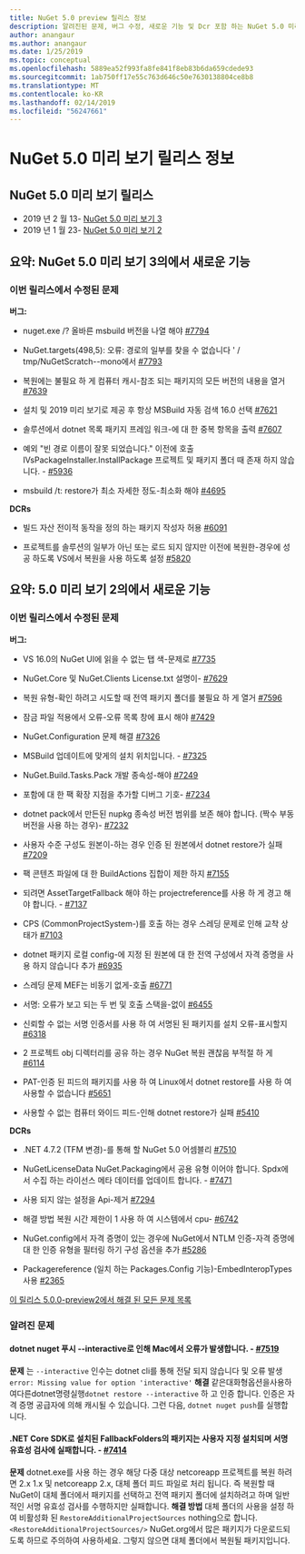 ```yaml
---
title: NuGet 5.0 preview 릴리스 정보
description: 알려진된 문제, 버그 수정, 새로운 기능 및 Dcr 포함 하는 NuGet 5.0 미리 보기에 대 한 릴리스 정보입니다.
author: anangaur
ms.author: anangaur
ms.date: 1/25/2019
ms.topic: conceptual
ms.openlocfilehash: 5889ea52f993fa8fe841f8eb83b6da659cdede93
ms.sourcegitcommit: 1ab750ff17e55c763d646c50e7630138804ce8b8
ms.translationtype: MT
ms.contentlocale: ko-KR
ms.lasthandoff: 02/14/2019
ms.locfileid: "56247661"
---
```

# <a name="nuget-50-preview-release-notes"></a>NuGet 5.0 미리 보기 릴리스 정보

## <a name="nuget-50-preview-releases"></a>NuGet 5.0 미리 보기 릴리스

* 2019 년 2 월 13- [NuGet 5.0 미리 보기 3](#summary-whats-new-in-50-preview-3)
* 2019 년 1 월 23- [NuGet 5.0 미리 보기 2](#summary-whats-new-in-50-preview-2)

## <a name="summary-whats-new-in-nuget-50-preview-3"></a>요약: NuGet 5.0 미리 보기 3의에서 새로운 기능

### <a name="issues-fixed-in-this-release"></a>이번 릴리스에서 수정된 문제 

**버그:**

* nuget.exe /? 올바른 msbuild 버전을 나열 해야 [#7794](https://github.com/NuGet/Home/issues/7794)

* NuGet.targets(498,5): 오류: 경로의 일부를 찾을 수 없습니다 ' / tmp/NuGetScratch--mono에서 [#7793](https://github.com/NuGet/Home/issues/7793)

* 복원에는 불필요 하 게 컴퓨터 캐시-참조 되는 패키지의 모든 버전의 내용을 열거 [#7639](https://github.com/NuGet/Home/issues/7639)

* 설치 및 2019 미리 보기로 제공 후 항상 MSBuild 자동 검색 16.0 선택 [#7621](https://github.com/NuGet/Home/issues/7621)

* 솔루션에서 dotnet 목록 패키지 프레임 워크-에 대 한 중복 항목을 출력 [#7607](https://github.com/NuGet/Home/issues/7607)

* 예외 "빈 경로 이름이 잘못 되었습니다." 이전에 호출 IVsPackageInstaller.InstallPackage 프로젝트 및 패키지 폴더 때 존재 하지 않습니다. - [#5936](https://github.com/NuGet/Home/issues/5936)

* msbuild /t: restore가 최소 자세한 정도-최소화 해야 [#4695](https://github.com/NuGet/Home/issues/4695)

**DCRs**

* 빌드 자산 전이적 동작을 정의 하는 패키지 작성자 허용 [#6091](https://github.com/NuGet/Home/issues/6091)

* 프로젝트를 솔루션의 일부가 아닌 또는 로드 되지 않지만 이전에 복원한-경우에 성공 하도록 VS에서 복원을 사용 하도록 설정 [#5820](https://github.com/NuGet/Home/issues/5820)


## <a name="summary-whats-new-in-50-preview-2"></a>요약: 5.0 미리 보기 2의에서 새로운 기능

### <a name="issues-fixed-in-this-release"></a>이번 릴리스에서 수정된 문제

**버그:**

* VS 16.0의 NuGet UI에 읽을 수 없는 탭 색-문제로 [#7735](https://github.com/NuGet/Home/issues/7735)

* NuGet.Core 및 NuGet.Clients License.txt 설명이- [#7629](https://github.com/NuGet/Home/issues/7629)

* 복원 유형-확인 하려고 시도할 때 전역 패키지 폴더를 불필요 하 게 열거 [#7596](https://github.com/NuGet/Home/issues/7596)

* 잠금 파일 적용에서 오류-오류 목록 창에 표시 해야 [#7429](https://github.com/NuGet/Home/issues/7429)

* NuGet.Configuration 문제 해결 [#7326](https://github.com/NuGet/Home/issues/7326)

* MSBuild 업데이트에 맞게의 설치 위치입니다.  - [#7325](https://github.com/NuGet/Home/issues/7325)

* NuGet.Build.Tasks.Pack 개발 종속성-해야 [#7249](https://github.com/NuGet/Home/issues/7249)

* 포함에 대 한 팩 확장 지점을 추가할 디버그 기호- [#7234](https://github.com/NuGet/Home/issues/7234)

* dotnet pack에서 만든된 nupkg 종속성 버전 범위를 보존 해야 합니다. (짝수 부동 버전을 사용 하는 경우)- [#7232](https://github.com/NuGet/Home/issues/7232)

* 사용자 수준 구성도 원본이-하는 경우 인증 된 원본에서 dotnet restore가 실패 [#7209](https://github.com/NuGet/Home/issues/7209)

* 팩 콘텐츠 파일에 대 한 BuildActions 집합이 제한 하지 [#7155](https://github.com/NuGet/Home/issues/7155)

* 되려면 AssetTargetFallback 해야 하는 projectreference를 사용 하 게 경고 해야 합니다. - [#7137](https://github.com/NuGet/Home/issues/7137)

* CPS (CommonProjectSystem-)를 호출 하는 경우 스레딩 문제로 인해 교착 상태가 [#7103](https://github.com/NuGet/Home/issues/7103)

* dotnet 패키지 로컬 config-에 지정 된 원본에 대 한 전역 구성에서 자격 증명을 사용 하지 않습니다 추가 [#6935](https://github.com/NuGet/Home/issues/6935)

* 스레딩 문제 MEF는 비동기 없게-호출 [#6771](https://github.com/NuGet/Home/issues/6771)

* 서명: 오류가 보고 되는 두 번 및 호출 스택을-없이 [#6455](https://github.com/NuGet/Home/issues/6455)

* 신뢰할 수 없는 서명 인증서를 사용 하 여 서명된 된 패키지를 설치 오류-표시할지 [#6318](https://github.com/NuGet/Home/issues/6318)

* 2 프로젝트 obj 디렉터리를 공유 하는 경우 NuGet 복원 괜찮음 부적절 하 게 [#6114](https://github.com/NuGet/Home/issues/6114)

* PAT-인증 된 피드의 패키지를 사용 하 여 Linux에서 dotnet restore를 사용 하 여 사용할 수 없습니다 [#5651](https://github.com/NuGet/Home/issues/5651)

* 사용할 수 없는 컴퓨터 와이드 피드-인해 dotnet restore가 실패 [#5410](https://github.com/NuGet/Home/issues/5410)

**DCRs**

* .NET 4.7.2 (TFM 변경)-를 통해 할 NuGet 5.0 어셈블리 [#7510](https://github.com/NuGet/Home/issues/7510)

* NuGetLicenseData NuGet.Packaging에서 공용 유형 이어야 합니다. Spdx에서 수집 하는 라이선스 메타 데이터를 업데이트 합니다. - [#7471](https://github.com/NuGet/Home/issues/7471)

* 사용 되지 않는 설정을 Api-제거 [#7294](https://github.com/NuGet/Home/issues/7294)

* 해결 방법 복원 시간 제한이 1 사용 하 여 시스템에서 cpu- [#6742](https://github.com/NuGet/Home/issues/6742)

* NuGet.config에서 자격 증명이 있는 경우에 NuGet에서 NTLM 인증-자격 증명에 대 한 인증 유형을 필터링 하기 구성 옵션을 추가 [#5286](https://github.com/NuGet/Home/issues/5286)

* Packagereference (일치 하는 Packages.Config 기능)-EmbedInteropTypes 사용 [#2365](https://github.com/NuGet/Home/issues/2365)

[이 릴리스 5.0.0-preview2에서 해결 된 모든 문제 목록](https://github.com/NuGet/Home/issues?q=is%3Aissue+is%3Aclosed+milestone%3A%224.9.2")

### <a name="known-issues"></a>알려진 문제

#### <a name="dotnet-nuget-push---interactive-gives-an-error-on-mac---7519httpsgithubcomnugethomeissues7519"></a>dotnet nuget 푸시 --interactive로 인해 Mac에서 오류가 발생합니다. - [#7519](https://github.com/NuGet/Home/issues/7519)
**문제** 는 `--interactive` 인수는 dotnet cli를 통해 전달 되지 않습니다 및 오류 발생 `error: Missing value for option 'interactive'` 
 **해결** 같은대화형옵션을사용하여다른dotnet명령실행`dotnet restore --interactive` 하 고 인증 합니다. 인증은 자격 증명 공급자에 의해 캐시될 수 있습니다. 그런 다음, `dotnet nuget push`를 실행합니다.

#### <a name="packages-in-fallbackfolders-installed-by-net-core-sdk-are-custom-installed-and-fail-signature-validation---7414httpsgithubcomnugethomeissues7414"></a>.NET Core SDK로 설치된 FallbackFolders의 패키지는 사용자 지정 설치되며 서명 유효성 검사에 실패합니다. - [#7414](https://github.com/NuGet/Home/issues/7414)
**문제** dotnet.exe를 사용 하는 경우 해당 다중 대상 netcoreapp 프로젝트를 복원 하려면 2.x 1.x 및 netcoreapp 2.x, 대체 폴더 피드 파일로 처리 됩니다. 즉 복원할 때 NuGet이 대체 폴더에서 패키지를 선택하고 전역 패키지 폴더에 설치하려고 하며 일반적인 서명 유효성 검사를 수행하지만 실패합니다.
**해결 방법** 대체 폴더의 사용을 설정 하 여 비활성화 된 `RestoreAdditionalProjectSources` nothing으로 합니다. `<RestoreAdditionalProjectSources/>` NuGet.org에서 많은 패키지가 다운로드되도록 하므로 주의하여 사용하세요. 그렇지 않으면 대체 폴더에서 복원될 패키지입니다.
